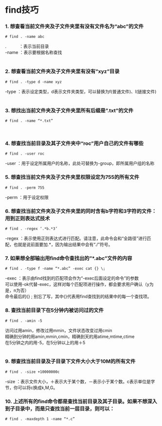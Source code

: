 # find技巧
### 1. 想查看当前文件夹及子文件夹里有没有文件名为“abc”的文件
```shell
# find . -name abc
```
.　　　：表示当前目录  
-name ：表示要根据名称查找  
&nbsp;&nbsp;

### 2. 想查看当前文件夹及子文件夹里有没有”xyz”目录
```shell
# find . -type d -name xyz
```
-type ：表示设定类型，d表示文件夹类型，可以替换为f(普通文件)、l(链接文件)
&nbsp;&nbsp;

### 3. 想找出当前文件夹及子文件夹里所有后缀是”.txt”的文件
```shell
# find . -name “*.txt”
```
&nbsp;&nbsp;

### 4. 想查找当前目录及其子文件夹中“roc”用户自己的文件有哪些
```shell
# find . -user roc
```
-user ：用于设定所属用户的名称，此处可替换为-group，即所属用户组的名称
&nbsp;&nbsp;

### 5. 想查找当前文件夹及子文件夹里权限设定为755的所有文件
```shell
# find . -perm 755
```
-perm ：用于设定权限
&nbsp;&nbsp;

### 6. 想查找当前文件夹及子文件夹里的同时含有b字符和3字符的文件：用到正则表达式技术
```shell
# find . -regex ‘.*b.*3’
```
-regex ：表示使用正则表达式进行匹配。请注意，此命令会和“全路径”进行匹配，也就是说前面要加.*，因为输出结果中会有“./”符号。
&nbsp;&nbsp;

### 7. 如果想全部输出用find命令查找出的”*.abc”文件的内容
```shell
# find . -type f -name “*.abc” -exec cat {} \;
```
-exec ：表示由find找到的匹配项会作为“-exec后面设定的命令”的参数  
可以使用-ok代替-exec，这样对每个匹配项进行操作，都会要求用户确认（y为是，n为否）  
命令最后的{} \; 别忘了写，其中{}代表用find查找到的结果中的每一个查找项。
&nbsp;&nbsp;

### 8. 查找当前目录下在5分钟内被访问过的文件
```shell
# find . -amin -5
```
访问过用amin，修改过用mmin，文件状态改变过用cmin  
精确到分钟的用amin,mmin,cmin，精确到天的用atime,mtime,ctime  
在5分钟之内的用-5，在5分钟以上的用＋5  
&nbsp;&nbsp;

### 9. 想查找当前目录及子目录下文件大小大于10M的所有文件
```shell
# find . -size +10000000c
```
-size ：表示文件大小，＋表示大于某个数，－表示小于某个数。c表示单位是字节，你可以将c换成k,M,G。
&nbsp;&nbsp;

### 10. 上述所有的find命令都是查找当前目录及其子目录。如果不想深入到子目录中，而是只查找当前一层目录，则可以：
```shell
# find . -maxdepth 1 -name “*.c”
```


